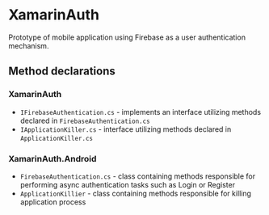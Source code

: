 # XamarinAuth
Prototype of mobile application using Firebase as a user authentication mechanism.

## Method declarations
### XamarinAuth
- `IFirebaseAuthentication.cs` - implements an interface utilizing methods declared in `FirebaseAuthentication.cs`
- `IApplicationKiller.cs` - interface utilizing methods declared in `ApplicationKiller.cs`
### XamarinAuth.Android
- `FirebaseAuthentication.cs` - class containing methods responsible for performing async authentication tasks such as Login or Register
- `ApplicationKillier` - class containing methods responsible for killing application process

